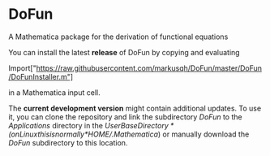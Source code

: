 # DoFun
A Mathematica package for the derivation of functional equations

You can install the latest **release** of DoFun by copying and evaluating

Import["https://raw.githubusercontent.com/markusqh/DoFun/master/DoFun/DoFunInstaller.m"]

in a Mathematica input cell.

The **current development version** might contain additional updates.
To use it, you can clone the repository and link the subdirectory *DoFun* to the *Applications* directory in the *$UserBaseDirectory* (on Linux this is normally *$HOME/.Mathematica*) or manually download the *DoFun* subdirectory to this location.
